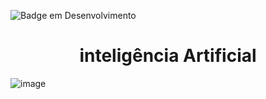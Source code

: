 ![Badge em Desenvolvimento](http://img.shields.io/static/v1?label=STATUS&message=EM%20DESENVOLVIMENTO&color=GREEN&style=for-the-badge)
# <h1 align="center"> inteligência Artificial </h1>

![image](https://user-images.githubusercontent.com/71516100/203781678-fe603455-aac4-47bb-99a9-21e189650d75.jpg)

